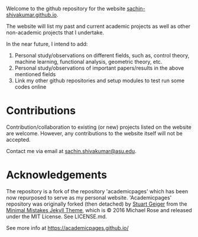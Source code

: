Welcome to the github repository for the website [sachin-shivakumar.github.io](https://sachin-shivakumar.github.io). 

The website will list my past and current academic projects as well as other non-academic projects that I undertake. 

In the near future, I intend to add:

1. Personal study/observations on different fields, such as, control theory, machine learning, functional analysis, geometric theory, etc.
2. Personal study/observations of important papers/results in the above mentioned fields
3. Link my other github repositories and setup modules to test run some codes online

# Contributions

Contribution/collaboration to existing (or new) projects listed on the website are welcome. However, any contributions to the website itself will not be accepted.

Contact me via email at sachin.shivakumar@asu.edu.


# Acknowledgements

The repository is a fork of the repository 'academicpages' which has been now repurposed to serve as my personal website. 'Academicpages' repository was originally forked (then detached) by [Stuart Geiger](https://github.com/staeiou) from the [Minimal Mistakes Jekyll Theme](https://mmistakes.github.io/minimal-mistakes/), which is © 2016 Michael Rose and released under the MIT License. See LICENSE.md.




See more info at https://academicpages.github.io/


